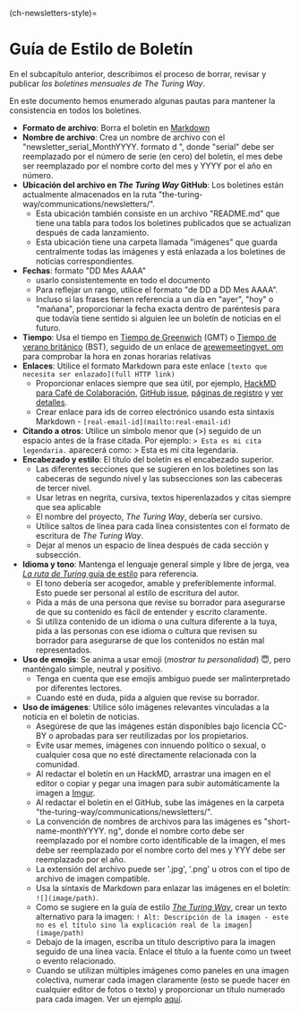 (ch-newsletters-style)=
# Guía de Estilo de Boletín

En el subcapítulo anterior, describimos el proceso de borrar, revisar y publicar _los boletines mensuales de The Turing Way_.

En este documento hemos enumerado algunas pautas para mantener la consistencia en todos los boletines.

- **Formato de archivo**: Borra el boletín en [Markdown](https://en.wikipedia.org/wiki/Markdown)
- **Nombre de archivo**: Crea un nombre de archivo con el "newsletter_serial_MonthYYYY. formato d ", donde "serial" debe ser reemplazado por el número de serie (en cero) del boletín, el mes debe ser reemplazado por el nombre corto del mes y YYYY por el año en número.
- **Ubicación del archivo en _The Turing Way_ GitHub**: Los boletines están actualmente almacenados en la ruta "the-turing-way/communications/newsletters/".
    - Esta ubicación también consiste en un archivo "README.md" que tiene una tabla para todos los boletines publicados que se actualizan después de cada lanzamiento.
    - Esta ubicación tiene una carpeta llamada "imágenes" que guarda centralmente todas las imágenes y está enlazada a los boletines de noticias correspondientes.
- **Fechas**: formato "DD Mes AAAA"
    - usarlo consistentemente en todo el documento
    - Para reflejar un rango, utilice el formato "de DD a DD Mes AAAA".
    - Incluso si las frases tienen referencia a un día en "ayer", "hoy" o "mañana", proporcionar la fecha exacta dentro de paréntesis para que todavía tiene sentido si alguien lee un boletín de noticias en el futuro.
- **Tiempo**: Usa el tiempo en [Tiempo de Greenwich](https://greenwichmeantime.com/what-is-gmt/) (GMT) o [Tiempo de verano británico](https://greenwichmeantime.com/uk/time/british-summer-time/) (BST), seguido de un enlace de [arewemeetingyet. om](https://arewemeetingyet.com/#form) para comprobar la hora en zonas horarias relativas
- **Enlaces**: Utilice el formato Markdown para este enlace `[texto que necesita ser enlazado](full HTTP link)`
    - Proporcionar enlaces siempre que sea útil, por ejemplo, [HackMD para Café de Colaboración](https://hackmd.io/@KirstieJane/CollabCafe), [GitHub issue](https://github.com/alan-turing-institute/the-turing-way/issues), [páginas de registro](https://www.eventbrite.co.uk/) y [ver detalles](https://github.com/alan-turing-institute/the-turing-way).
    - Crear enlace para ids de correo electrónico usando esta sintaxis Markdown - `[real-email-id](mailto:real-email-id)`
- **Citando a otros**: Utilice un símbolo menor que (>) seguido de un espacio antes de la frase citada. Por ejemplo: `> Esta es mi cita legendaria.` aparecerá como: > Esta es mi cita legendaria.
- **Encabezado y estilo**: El título del boletín es el encabezado superior.
    - Las diferentes secciones que se sugieren en los boletines son las cabeceras de segundo nivel y las subsecciones son las cabeceras de tercer nivel.
    - Usar letras en negrita, cursiva, textos hiperenlazados y citas siempre que sea aplicable
    - El nombre del proyecto, _The Turing Way_, debería ser cursivo.
    - Utilice saltos de línea para cada línea consistentes con el formato de escritura de _The Turing Way_.
    - Dejar al menos un espacio de línea después de cada sección y subsección.
- **Idioma y tono**: Mantenga el lenguaje general simple y libre de jerga, vea [_La ruta de Turing_ guía de estilo](https://github.com/alan-turing-institute/the-turing-way/blob/main/CONTRIBUTING.md#style-guide) para referencia.
    - El tono debería ser acogedor, amable y preferiblemente informal. Esto puede ser personal al estilo de escritura del autor.
    - Pida a más de una persona que revise su borrador para asegurarse de que su contenido es fácil de entender y escrito claramente.
    - Si utiliza contenido de un idioma o una cultura diferente a la tuya, pida a las personas con ese idioma o cultura que revisen su borrador para asegurarse de que los contenidos no están mal representados.
- **Uso de emojis**: Se anima a usar emoji (*mostrar tu personalidad*) 😇, pero manténgalo simple, neutral y positivo.
    - Tenga en cuenta que ese emojis ambiguo puede ser malinterpretado por diferentes lectores.
    - Cuando esté en duda, pida a alguien que revise su borrador.
- **Uso de imágenes**: Utilice sólo imágenes relevantes vinculadas a la noticia en el boletín de noticias.
    - Asegúrese de que las imágenes están disponibles bajo licencia CC-BY o aprobadas para ser reutilizadas por los propietarios.
    - Evite usar memes, imágenes con innuendo político o sexual, o cualquier cosa que no esté directamente relacionada con la comunidad.
    - Al redactar el boletín en un HackMD, arrastrar una imagen en el editor o copiar y pegar una imagen para subir automáticamente la imagen a [Imgur](https://en.wikipedia.org/wiki/Imgur).
    - Al redactar el boletín en el GitHub, sube las imágenes en la carpeta "the-turing-way/communications/newsletters/".
    - La convención de nombres de archivos para las imágenes es "short-name-monthYYYY. ng", donde el nombre corto debe ser reemplazado por el nombre corto identificable de la imagen, el mes debe ser reemplazado por el nombre corto del mes y YYY debe ser reemplazado por el año.
    - La extensión del archivo puede ser '.jpg', '.png' u otros con el tipo de archivo de imagen compatible.
    - Usa la sintaxis de Markdown para enlazar las imágenes en el boletín: `![](image/path)`.
    - Como se sugiere en la guía de estilo [_The Turing Way_](https://the-turing-way.netlify.app/community-handbook/style/style-figures.html), crear un texto alternativo para la imagen: `! Alt: Descripción de la imagen - este no es el título sino la explicación real de la imagen](image/path)`
    - Debajo de la imagen, escriba un título descriptivo para la imagen seguido de una línea vacía. Enlace el título a la fuente como un tweet o evento relacionado.
    - Cuando se utilizan múltiples imágenes como paneles en una imagen colectiva, numerar cada imagen claramente (esto se puede hacer en cualquier editor de fotos o texto) y proporcionar un título numerado para cada imagen. Ver un ejemplo [aquí](https://github.com/alan-turing-institute/the-turing-way/blob/main/communications/newsletters/newsletter_14_May2020.md#tweets-from-the-community).
